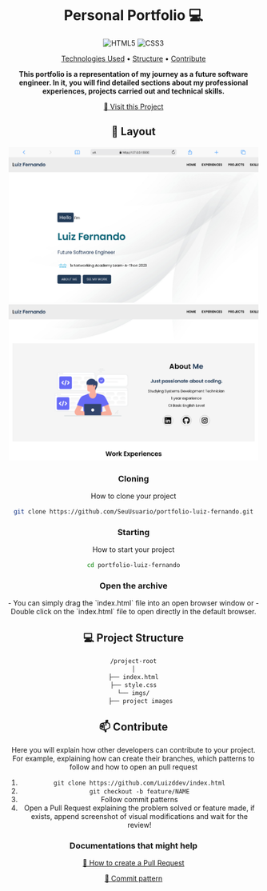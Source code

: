 <h1 align="center" style="font-weight: bold;">Personal Portfolio 💻</h1>
<div id="technologies" align="center">
    <img src="https://img.shields.io/badge/HTML5-E34F26?style=for-the-badge&logo=html5&logoColor=white" alt="HTML5">
    <img src="https://img.shields.io/badge/CSS3-1572B6?style=for-the-badge&logo=css3&logoColor=white" alt="CSS3"
</div>

<p align="center">
    <a href="#technologies">Technologies Used</a> •
  <a href="#structure">Structure</a> •
 <a href="#contribute">Contribute</a>
</p>

<p align="center">
    <b>This portfolio is a representation of my journey as a future software engineer. In it, you will find detailed sections about my professional experiences, projects carried out and technical skills.</b>
</p>

<p align="center">
     <a href="https://luizddev.github.io/portfolio/">📱 Visit this Project</a>
</p>

<h2 id="layout">🎨 Layout</h2>

<p align="center">
    <img src="imgs/Home_Desktop.png" alt="Image Example" width="500px">
    <img src="imgs/About_me_Desktop.png" alt="Image Example" width="500px">
</p>

<h3>Cloning</h3>

How to clone your project

```bash
git clone https://github.com/SeuUsuario/portfolio-luiz-fernando.git
```

<h3>Starting</h3>

How to start your project

```bash
cd portfolio-luiz-fernando
```
<h3>Open the archive</h3>
 - You can simply drag the `index.html` file into an open browser window or
 - Double click on the `index.html` file to open directly in the default browser.

<h2 id="structure">💻 Project Structure</h2>

```
/project-root
│
├── index.html
├── style.css
└── imgs/
    ├── project images
```

<h2 id="contribute">📫 Contribute</h2>

Here you will explain how other developers can contribute to your project. For example, explaining how can create their branches, which patterns to follow and how to open an pull request

1. `git clone https://github.com/Luizddev/index.html`
2. `git checkout -b feature/NAME`
3. Follow commit patterns
4. Open a Pull Request explaining the problem solved or feature made, if exists, append screenshot of visual modifications and wait for the review!

<h3>Documentations that might help</h3>

[📝 How to create a Pull Request](https://www.atlassian.com/br/git/tutorials/making-a-pull-request)

[💾 Commit pattern](https://gist.github.com/joshbuchea/6f47e86d2510bce28f8e7f42ae84c716)
